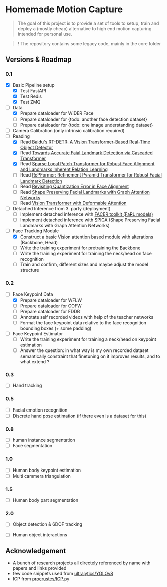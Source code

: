 # Homemade Motion Capture

> The goal of this project is to provide a set of tools to setup, train and deploy a (mostly cheap) alternative to high end motion capturing intended for personal use.

> ! The repository contains some legacy code, mainly in the core folder

## Versions & Roadmap
### 0.1
- [x] Basic Pipeline setup
  - [x] Test FastAPI
  - [x] Test Redis
  - [x] Test ZMQ
- [ ] Data
  - [x] Prepare dataloader for WIDER Face
  - [ ] Prepare dataloader for {todo: another face detection dataset}
  - [ ] Prepare dataloader for {todo: one image understanding dataset}
- [ ] Camera Calibration (only intrinsic calibration required)
- [ ] Reading
  - [x] Read [Baidu's RT-DETR: A Vision Transformer-Based Real-Time Object Detector](https://docs.ultralytics.com/models/rtdetr/)
  - [x] Read [Towards Accurate Faial Landmark Detection via Cascaded Transformer](https://openaccess.thecvf.com/content/CVPR2022/papers/Li_Towards_Accurate_Facial_Landmark_Detection_via_Cascaded_Transformers_CVPR_2022_paper.pdf)
  - [x] Read [Sparse Local Patch Transformer for Robust Face Alignment and Landmarks Inherent Relation Learning](https://openaccess.thecvf.com/content/CVPR2022/papers/Xia_Sparse_Local_Patch_Transformer_for_Robust_Face_Alignment_and_Landmarks_CVPR_2022_paper.pdf)
  - [ ] Read [RePFormer: Refinement Pyramid Transformer for Robust Facial Landmark Detection](https://arxiv.org/pdf/2207.03917.pdf)
  - [ ] Read [Revisiting Quantization Error in Face Alignment](https://openaccess.thecvf.com/content/ICCV2021W/MFR/papers/Lan_Revisting_Quantization_Error_in_Face_Alignment_ICCVW_2021_paper.pdf)
  - [ ] Read [Shape Preserving Facial Landmarks with Graph Attention Networks](https://arxiv.org/pdf/2210.07233.pdf)
  - [ ] Read [Vision Transformer with Deformable Attention](https://github.com/LeapLabTHU/DAT/tree/main)
- [ ] Detached Inference from 3. party (deployment)
  - [ ] Implement detached inference with [FACER toolkit (FaRL models)](https://github.com/FacePerceiver/facer)
  - [ ] Implement detached inference with [SPIGA](https://github.com/andresprados/spiga) (Shape Preserving Facial Landmarks with Graph Attention Networks)
- [ ] Face Tracking Module
  - [x] Construct a basic Vision attention based module with alterations (Backbone, Head)
  - [ ] Write the training experiment for pretraining the Backbone
  - [ ] Write the training experiment for training the neck/head on face recognition
  - [ ] Train and confirm, different sizes and maybe adjust the model structure
### 0.2
- [ ] Face Keypoint Data
  - [x] Prepare dataloader for WFLW
  - [ ] Prepare dataloader for COFW
  - [ ] Prepare dataloader for FDDB
  - [ ] Annotate self recorded videos with help of the teacher networks
  - [ ] Format the face keypoint data relative to the face recognition bounding boxes (+ some padding)
- [ ] Face Keypoint Estimator
  - [ ] Write the training experiment for training a neck/head on keypoint estimation
  - [ ] Answer the question: in what way is my own recorded dataset semantically constraint that finetuning on it improves results, and to what extend ?
### 0.3
- [ ] Hand tracking
### 0.5
- [ ] Facial emotion recognition
- [ ] Discrete hand pose estimation (if there even is a dataset for this)
### 0.8
- [ ] human instance segmentation
- [ ] Face segmentation
### 1.0
- [ ] Human body keypoint estimation
- [ ] Multi cammera triangulation
### 1.5
- [ ] Human body part segmentation
### 2.0
- [ ] Object detection & 6DOF tracking
- [ ] Human object interactions


## Acknowledgement
- A bunch of research projects all directely referenced by name with papers and links provided
- few code snippets used from [ultralytics/YOLOv8](https://github.com/ultralytics/ultralytics)
- ICP from [procrustes/ICP.py](https://github.com/bmershon/procrustes/blob/master/ICP.py)
